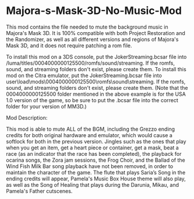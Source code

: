 # Majora-s-Mask-3D-No-Music-Mod
This mod contains the file needed to mute the background music in Majora's Mask 3D. It is 100% compatible with both Project Restoration and the Randomizer, as well as all different versions and regions of Majora's Mask 3D, and it does not require patching a rom file. 

To install this mod on a 3DS console, put the JokerStreaming.bcsar file into /luma/titles/0004000000125500/romfs/sound/streaming. If the romfs, sound, and streaming folders don't exist, please create them. To install this mod on the Citra emulator, put the JokerStreaming.bcsar file into user\load\mods\0004000000125500\romfs\sound\streaming. If the romfs, sound, and streaming folders don't exist, please create them. 
(Note that the 0004000000125500 folder mentioned in the above example is for the USA 1.0 version of the game, so be sure to put the .bcsar file into the correct folder for your version of MM3D.)

Mod Description:

This mod is able to mute ALL of the BGM, including the Grezzo ending credits for both original hardware and emulator, which would cause a softlock for both in the previous version. Jingles such as the ones that play when you get an item, get a heart piece or container, get a mask, beat a race (as an indicator that the race has been completed), the playback for ocarina songs, the Zora jam sessions, the Frog Choir, and the Ballad of the Wind Fish Milk Bar song playback have not been removed, in order to maintain the character of the game. The flute that plays Saria’s Song in the ending credits will appear, Pamela's Music Box House theme will also play, as well as the Song of Healing that plays during the Darunia, Mikau, and Pamela's Father cutscenes. 
